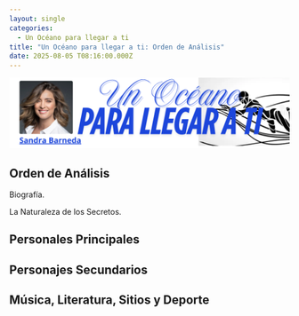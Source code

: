 ```yaml
---
layout: single
categories:
  - Un Océano para llegar a ti
title: "Un Océano para llegar a ti: Orden de Análisis"
date: 2025-08-05 T08:16:00.000Z
---
```



![](/assets/img/banner-un-oceano-para-llegar-a-ti.png)

## Orden de Análisis

Biografía.

La Naturaleza de los Secretos.

## Personales Principales

## Personajes Secundarios

## Música, Literatura, Sitios y Deporte
